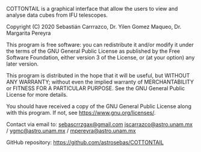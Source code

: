 COTTONTAIL is a graphical interface that allow the users to view and analyse data cubes from IFU telescopes.

Copyright (C) 2020 Sebastián Carrrazco, Dr. Yilen Gomez Maqueo, Dr. Margarita Pereyra

This program is free software: you can redistribute it and/or modify it under the terms of the GNU General Public License as published by the Free Software Foundation, either version 3 of the License, or (at your option) any later version.

This program is distributed in the hope that it will be useful, but WITHOUT ANY WARRANTY; without even the implied warranty of MERCHANTABILITY or FITNESS FOR A PARTICULAR PURPOSE. See the GNU General Public License for more details.

You should have received a copy of the GNU General Public License along with this program. If not, see https://www.gnu.org/licenses/.

Contact via email to: sebascrrzgax@gmail.com jscarrazco@astro.unam.mx / ygmc@astro.unam.mx / mpereyra@astro.unam.mx

GitHub repository:
https://github.com/astrosebas/COTTONTAIL
